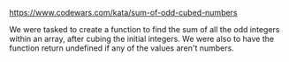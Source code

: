 https://www.codewars.com/kata/sum-of-odd-cubed-numbers

We were tasked to create a function to find the sum of all the odd integers within an array, after cubing the initial integers. We were also to have the function return undefined if any of the values aren't numbers.